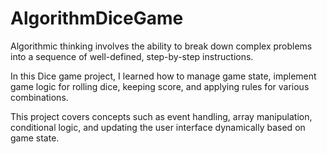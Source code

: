 # AlgorithmDiceGame
Algorithmic thinking involves the ability to break down complex problems into a sequence of well-defined, step-by-step instructions.

In this Dice game project, I learned how to manage game state, implement game logic for rolling dice, keeping score, and applying rules for various combinations.

This project covers concepts such as event handling, array manipulation, conditional logic, and updating the user interface dynamically based on game state.
